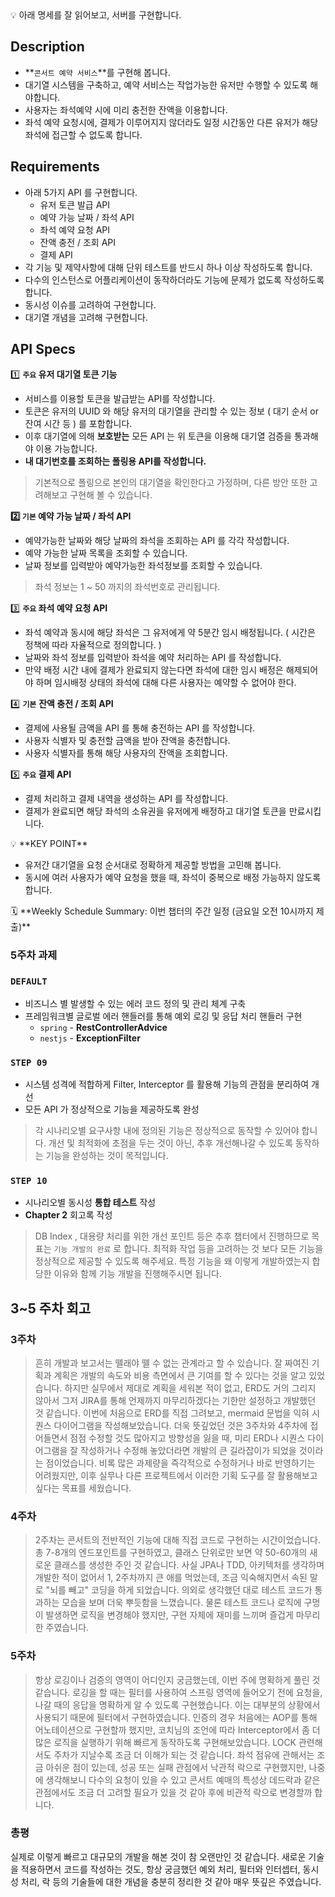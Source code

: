  <aside>
💡 아래 명세를 잘 읽어보고, 서버를 구현합니다.

</aside>

## Description

- **`콘서트 예약 서비스`**를 구현해 봅니다.
- 대기열 시스템을 구축하고, 예약 서비스는 작업가능한 유저만 수행할 수 있도록 해야합니다.
- 사용자는 좌석예약 시에 미리 충전한 잔액을 이용합니다.
- 좌석 예약 요청시에, 결제가 이루어지지 않더라도 일정 시간동안 다른 유저가 해당 좌석에 접근할 수 없도록 합니다.

## Requirements

- 아래 5가지 API 를 구현합니다.
    - 유저 토큰 발급 API
    - 예약 가능 날짜 / 좌석 API
    - 좌석 예약 요청 API
    - 잔액 충전 / 조회 API
    - 결제 API
- 각 기능 및 제약사항에 대해 단위 테스트를 반드시 하나 이상 작성하도록 합니다.
- 다수의 인스턴스로 어플리케이션이 동작하더라도 기능에 문제가 없도록 작성하도록 합니다.
- 동시성 이슈를 고려하여 구현합니다.
- 대기열 개념을 고려해 구현합니다.

## API Specs

1️⃣ **`주요` 유저 대기열 토큰 기능**

- 서비스를 이용할 토큰을 발급받는 API를 작성합니다.
- 토큰은 유저의 UUID 와 해당 유저의 대기열을 관리할 수 있는 정보 ( 대기 순서 or 잔여 시간 등 ) 를 포함합니다.
- 이후 대기열에 의해 **보호받는** 모든 API 는 위 토큰을 이용해 대기열 검증을 통과해야 이용 가능합니다.
- **내 대기번호를 조회하는 폴링용 API를 작성합니다.**

> 기본적으로 폴링으로 본인의 대기열을 확인한다고 가정하며, 다른 방안 또한 고려해보고 구현해 볼 수 있습니다.
> 

**2️⃣ `기본` 예약 가능 날짜 / 좌석 API**

- 예약가능한 날짜와 해당 날짜의 좌석을 조회하는 API 를 각각 작성합니다.
- 예약 가능한 날짜 목록을 조회할 수 있습니다.
- 날짜 정보를 입력받아 예약가능한 좌석정보를 조회할 수 있습니다.

> 좌석 정보는 1 ~ 50 까지의 좌석번호로 관리됩니다.
> 

3️⃣ **`주요` 좌석 예약 요청 API**

- 좌석 예약과 동시에 해당 좌석은 그 유저에게 약 5분간 임시 배정됩니다. ( 시간은 정책에 따라 자율적으로 정의합니다. )
- 날짜와 좌석 정보를 입력받아 좌석을 예약 처리하는 API 를 작성합니다.
- 만약 배정 시간 내에 결제가 완료되지 않는다면 좌석에 대한 임시 배정은 해제되어야 하며 임시배정 상태의 좌석에 대해 다른 사용자는 예약할 수 없어야 한다.

4️⃣ **`기본`**  **잔액 충전 / 조회 API**

- 결제에 사용될 금액을 API 를 통해 충전하는 API 를 작성합니다.
- 사용자 식별자 및 충전할 금액을 받아 잔액을 충전합니다.
- 사용자 식별자를 통해 해당 사용자의 잔액을 조회합니다.

5️⃣ **`주요` 결제 API**

- 결제 처리하고 결제 내역을 생성하는 API 를 작성합니다.
- 결제가 완료되면 해당 좌석의 소유권을 유저에게 배정하고 대기열 토큰을 만료시킵니다.

<aside>
💡 **KEY POINT**

</aside>

- 유저간 대기열을 요청 순서대로 정확하게 제공할 방법을 고민해 봅니다.
- 동시에 여러 사용자가 예약 요청을 했을 때, 좌석이 중복으로 배정 가능하지 않도록 합니다.

<aside>
🗓️ **Weekly Schedule Summary: 이번 챕터의 주간 일정 (금요일 오전 10시까지 제출)**

</aside>

### 5주차 과제

### **`DEFAULT`**

- 비즈니스 별 발생할 수 있는 에러 코드 정의 및 관리 체계 구축
- 프레임워크별 글로벌 에러 핸들러를 통해 예외 로깅 및 응답 처리 핸들러 구현
    - `spring` - **RestControllerAdvice**
    - `nestjs` - **ExceptionFilter**

### **`STEP 09`**

- 시스템 성격에 적합하게 Filter, Interceptor 를 활용해 기능의 관점을 분리하여 개선
- 모든 API 가 정상적으로 기능을 제공하도록 완성

> 각 시나리오별 요구사항 내에 정의된 기능은 정상적으로 동작할 수 있어야 합니다. 개선 및 최적화에 초점을 두는 것이 아닌, 추후 개선해나갈 수 있도록 동작하는 기능을 완성하는 것이 목적입니다.
> 

### **`STEP 10`**

- 시나리오별 동시성 **통합 테스트** 작성
- **Chapter 2** 회고록 작성

> DB Index , 대용량 처리를 위한 개선 포인트 등은 추후 챕터에서 진행하므로 목표는 `기능 개발의 완료` 로 합니다. 최적화 작업 등을 고려하는 것 보다 모든 기능을 정상적으로 제공할 수 있도록 해주세요. 특정 기능을 왜 이렇게 개발하였는지 합당한 이유와 함께 기능 개발을 진행해주시면 됩니다.
>

## 3~5 주차 회고

### 3주차

> 흔히 개발과 보고서는 뗄래야 뗄 수 없는 관계라고 할 수 있습니다. 잘 짜여진 기획과 계획은 개발의 속도와 비용 측면에서 큰 기여를 할 수 있다는 것을 알고 있었습니다. 하지만 실무에서 제대로 계획을 세워본 적이 없고, ERD도 거의 그리지 않아서 그저 JIRA를 통해 언제까지 마무리하겠다는 기한만 설정하고 개발했던 것 같습니다. 이번에 처음으로 ERD를 직접 그려보고, mermaid 문법을 익혀 시퀀스 다이어그램을 작성해보았습니다.
더욱 뜻깊었던 것은 3주차와 4주차에 접어들면서 점점 수정할 것도 많아지고 방향성을 잃을 때, 미리 ERD나 시퀀스 다이어그램을 잘 작성하거나 수정해 놓았더라면 개발의 큰 길라잡이가 되었을 것이라는 점이었습니다. 비록 많은 과제량을 즉각적으로 수정하거나 바로 반영하기는 어려웠지만, 이후 실무나 다른 프로젝트에서 이러한 기획 도구를 잘 활용해보고 싶다는 목표를 세웠습니다.

### 4주차
> 2주차는 콘서트의 전반적인 기능에 대해 직접 코드로 구현하는 시간이었습니다. 총 7-8개의 엔드포인트를 구현하였고, 클래스 단위로만 보면 약 50-60개의 새로운 클래스를 생성한 주인 것 같습니다. 사실 JPA나 TDD, 아키텍처를 생각하며 개발한 적이 없어서 1, 2주차까지 큰 애를 먹었는데, 조금 익숙해지면서 속된 말로 "뇌를 빼고" 코딩을 하게 되었습니다.
의외로 생각했던 대로 테스트 코드가 통과하는 모습을 보며 더욱 뿌듯함을 느꼈습니다. 물론 테스트 코드나 로직에 구멍이 발생하면 로직을 변경해야 했지만, 구현 자체에 재미를 느끼며 즐겁게 마무리한 주였습니다.

### 5주차
> 항상 로깅이나 검증의 영역이 어디인지 궁금했는데, 이번 주에 명확하게 풀린 것 같습니다. 로깅을 할 때는 필터를 사용하여 스프링 영역에 들어오기 전에 요청을, 나갈 때의 응답을 명확하게 알 수 있도록 구현했습니다. 이는 대부분의 상황에서 사용되기 때문에 필터에서 구현하였습니다. 인증의 경우 처음에는 AOP를 통해 어노테이션으로 구현할까 했지만, 코치님의 조언에 따라 Interceptor에서 좀 더 많은 로직을 실행하기 위해 빠르게 동작하도록 구현해보았습니다.
LOCK 관련해서도 주차가 지날수록 조금 더 이해가 되는 것 같습니다. 좌석 점유에 관해서는 조금 아쉬운 점이 있는데, 성공 또는 실패 관점에서 낙관적 락으로 구현했지만, 나중에 생각해보니 다수의 요청이 있을 수 있고 콘서트 예매의 특성상 데드락과 같은 관점에서도 조금 더 고려할 필요가 있을 것 같아 후에 비관적 락으로 변경할까 합니다.

### 총평
실제로 이렇게 빠르고 대규모의 개발을 해본 것이 참 오랜만인 것 같습니다. 새로운 기술을 적용하면서 코드를 작성하는 것도, 항상 궁금했던 예외 처리, 필터와 인터셉터, 동시성 처리, 락 등의 기술들에 대한 개념을 충분히 정리한 것 같아 매우 뜻깊은 주였습니다.
